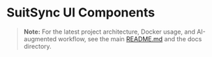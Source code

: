 # SuitSync UI Components

> **Note:** For the latest project architecture, Docker usage, and AI-augmented workflow, see the main [README.md](../../../README.md) and the docs directory. 